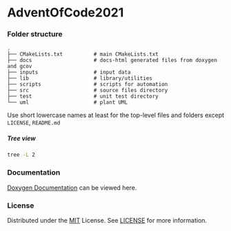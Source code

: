 # AdventOfCode2021

### Folder structure
    .
    ├── CMakeLists.txt          # main CMakeLists.txt
    ├── docs                    # docs-html generated files from doxygen and gcov
    ├── inputs                  # input data
    ├── lib                     # library/utilities
    ├── scripts                 # scripts for automation
    ├── src                     # source files directory
    ├── test                    # unit test directory
    └── uml                     # plant UML
             
Use short lowercase names at least for the top-level files and folders except `LICENSE`, `README.md`

##### Tree view
```bash
tree -L 2
```
<!-- DOCUMENTATION -->
### Documentation
[Doxygen Documentation](Day00/docs/DOXYGEN.md) can be viewed here.

<!-- LICENSE -->
### License
Distributed under the [MIT](https://choosealicense.com/licenses/mit/) License. See [LICENSE](LICENSE) for more information.
